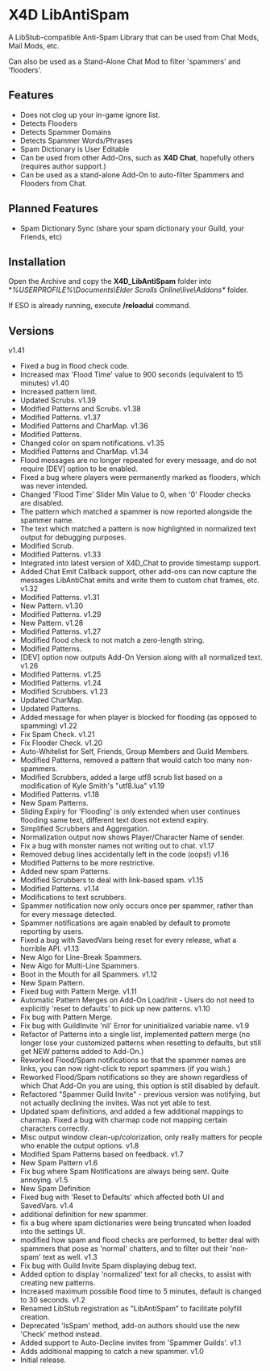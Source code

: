 # X4D LibAntiSpam

A LibStub-compatible Anti-Spam Library that can be used from Chat Mods, Mail Mods, etc.

Can also be used as a Stand-Alone Chat Mod to filter 'spammers' and 'flooders'.

## Features

* Does not clog up your in-game ignore list.
* Detects Flooders
* Detects Spammer Domains
* Detects Spammer Words/Phrases
* Spam Dictionary is User Editable
* Can be used from other Add-Ons, such as **X4D Chat**, hopefully others (requires author support.)
* Can be used as a stand-alone Add-On to auto-filter Spammers and Flooders from Chat.

## Planned Features

* Spam Dictionary Sync (share your spam dictionary your Guild, your Friends, etc)

## Installation

Open the Archive and copy the **X4D_LibAntiSpam** folder into **%USERPROFILE%\Documents\Elder Scrolls Online\live\Addons\** folder.

If ESO is already running, execute **/reloadui** command.

## Versions
v1.41
- Fixed a bug in flood check code.
- Increased max 'Flood Time' value to 900 seconds (equivalent to 15 minutes)
v1.40
- Increased pattern limit.
- Updated Scrubs.
v1.39
- Modified Patterns and Scrubs.
v1.38
- Modified Patterns.
v1.37
- Modified Patterns and CharMap.
v1.36
- Modified Patterns.
- Changed color on spam notifications.
v1.35
- Modified Patterns and CharMap.
v1.34
- Flood messages are no longer repeated for every message, and do not require [DEV] option to be enabled.
- Fixed a bug where players were permanently marked as flooders, which was never intended.
- Changed 'Flood Time' Slider Min Value to 0, when '0' Flooder checks are disabled.
- The pattern which matched a spammer is now reported alongside the spammer name.
- The text which matched a pattern is now highlighted in normalized text output for debugging purposes.
- Modified Scrub.
- Modified Patterns.
v1.33
- Integrated into latest version of X4D_Chat to provide timestamp support.
- Added Chat Emit Callback support, other add-ons can now capture the messages LibAntiChat emits and write them to custom chat frames, etc.
v1.32
- Modified Patterns.
v1.31
- New Pattern.
v1.30
- Modified Patterns.
v1.29
- New Pattern.
v1.28
- Modified Patterns.
v1.27
- Modified flood check to not match a zero-length string.
- Modified Patterns.
- [DEV] option now outputs Add-On Version along with all normalized text.
v1.26
- Modified Patterns.
v1.25
- Modified Patterns.
v1.24
- Modified Scrubbers.
v1.23
- Updated CharMap.
- Updated Patterns.
- Added message for when player is blocked for flooding (as opposed to spamming)
v1.22
- Fix Spam Check. 
v1.21
- Fix Flooder Check.
v1.20
- Auto-Whitelist for Self, Friends, Group Members and Guild Members.
- Modified Patterns, removed a pattern that would catch too many non-spammers.
- Modified Scrubbers, added a large utf8 scrub list based on a modification of Kyle Smith's "utf8.lua"
v1.19
- Modified Patterns.
v1.18
- New Spam Patterns.
- Sliding Expiry for 'Flooding' is only extended when user continues flooding same text, different text does not extend expiry.
- Simplified Scrubbers and Aggregation.
- Normalization output now shows Player/Character Name of sender.
- Fix a bug with monster names not writing out to chat.
v1.17
- Removed debug lines accidentally left in the code (oops!)
v1.16
- Modified Patterns to be more restrictive.
- Added new spam Patterns.
- Modified Scrubbers to deal with link-based spam.
v1.15
- Modified Patterns.
v1.14
- Modifications to text scrubbers.
- Spammer notification now only occurs once per spammer, rather than for every message detected.
- Spammer notifications are again enabled by default to promote reporting by users.
- Fixed a bug with SavedVars being reset for every release, what a horrible API.
v1.13
- New Algo for Line-Break Spammers.
- New Algo for Multi-Line Spammers.
- Boot in the Mouth for all Spammers.
v1.12
- New Spam Pattern.
- Fixed bug with Pattern Merge.
v1.11
- Automatic Pattern Merges on Add-On Load/Init - Users do not need to explicitly 'reset to defaults' to pick up new patterns.
v1.10
- Fix bug with Pattern Merge.
- Fix bug with GuildInvite 'nil' Error for uninitialized variable name.
v1.9
- Refactor of Patterns into a single list, implemented pattern merge (no longer lose your customized patterns when resetting to defaults, but still get NEW patterns added to Add-On.)
- Reworked Flood/Spam notifications so that the spammer names are links, you can now right-click to report spammers (if you wish.)
- Reworked Flood/Spam notifications so they are shown regardless of which Chat Add-On you are using, this option is still disabled by default.
- Refactored "Spammer Guild Invite" - previous version was notifying, but not actually declining the invites. Was not yet able to test.
- Updated spam definitions, and added a few additional mappings to charmap. Fixed a bug with charmap code not mapping certain characters correctly.
- Misc output window clean-up/colorization, only really matters for people who enable the output options.
v1.8
- Modified Spam Patterns based on feedback.
v1.7
- New Spam Pattern
v1.6
- Fix bug where Spam Notifications are always being sent. Quite annoying.
v1.5
- New Spam Definition
- Fixed bug with 'Reset to Defaults' which affected both UI and SavedVars.
v1.4
- additional definition for new spammer.
- fix a bug where spam dictionaries were being truncated when loaded into the settings UI.
- modified how spam and flood checks are performed, to better deal with spammers that pose as 'normal' chatters, and to filter out their 'non-spam' text as well.
v1.3
- Fix bug with Guild Invite Spam displaying debug text.
- Added option to display 'normalized' text for all checks, to assist with creating new patterns.
- Increased maximum possible flood time to 5 minutes, default is changed to 30 seconds.
v1.2
- Renamed LibStub registration as "LibAntiSpam" to facilitate polyfill creation.
- Deprecated 'IsSpam' method, add-on authors should use the new 'Check' method instead.
- Added support to Auto-Decline invites from 'Spammer Guilds'.
v1.1
- Adds additional mapping to catch a new spammer.
v1.0
- Initial release.

